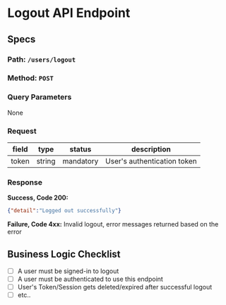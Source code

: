 # Logout API Endpoint

## Specs

### Path: `/users/logout`

### Method: `POST`

### Query Parameters

None

### Request

| field | type   | status    | description                 |
| ----- | ------ | --------- | --------------------------- |
| token | string | mandatory | User's authentication token |

### Response

**Success, Code 200:**

```JSON
{"detail":"Logged out successfully"}
```

**Failure, Code 4xx:** Invalid logout, error messages returned based on the error

## Business Logic Checklist

- [ ] A user must be signed-in to logout
- [ ] A user must be authenticated to use this endpoint
- [ ] User's Token/Session gets deleted/expired after successful logout
- [ ] etc..
